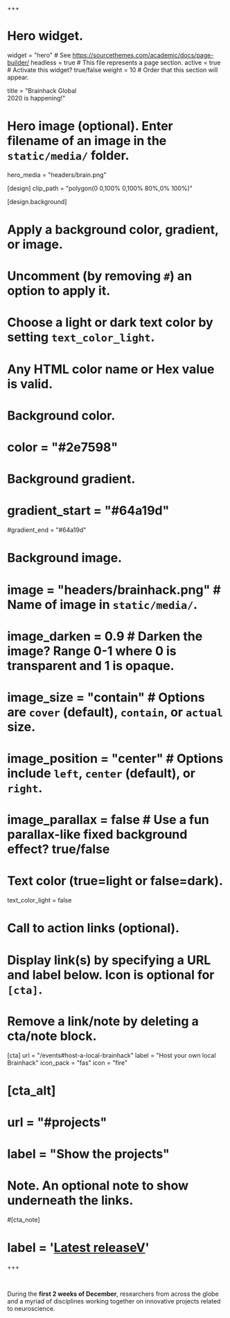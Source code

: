 +++
# Hero widget.
widget = "hero"  # See https://sourcethemes.com/academic/docs/page-builder/
headless = true  # This file represents a page section.
active = true  # Activate this widget? true/false
weight = 10  # Order that this section will appear.

title = "Brainhack Global <br> 2020 is happening!"

# Hero image (optional). Enter filename of an image in the `static/media/` folder.
hero_media = "headers/brain.png"

[design]
  clip_path = "polygon(0 0,100% 0,100% 80%,0% 100%)"

[design.background]
  # Apply a background color, gradient, or image.
  #   Uncomment (by removing `#`) an option to apply it.
  #   Choose a light or dark text color by setting `text_color_light`.
  #   Any HTML color name or Hex value is valid.

  # Background color.
#   color = "#2e7598"
  
  # Background gradient.
 # gradient_start = "#64a19d"
  #gradient_end = "#64a19d"
  
  # Background image.
 # image = "headers/brainhack.png"  # Name of image in `static/media/`.
 # image_darken = 0.9  # Darken the image? Range 0-1 where 0 is transparent and 1 is opaque.
 # image_size = "contain"  #  Options are `cover` (default), `contain`, or `actual` size.
 # image_position = "center"  # Options include `left`, `center` (default), or `right`.
 # image_parallax = false  # Use a fun parallax-like fixed background effect? true/false
  
  # Text color (true=light or false=dark).
  text_color_light = false

# Call to action links (optional).
#   Display link(s) by specifying a URL and label below. Icon is optional for `[cta]`.
#   Remove a link/note by deleting a cta/note block.
[cta]
  url = "/events#host-a-local-brainhack"
  label = "Host your own local Brainhack"
  icon_pack = "fas"
  icon = "fire"
#   
# [cta_alt]
#   url = "#projects"
#   label = "Show the projects"

# Note. An optional note to show underneath the links.
#[cta_note]
#  label = '<a class="js-github-release" href="https://sourcethemes.com/academic/updates" data-repo="gcushen/hugo-academic">Latest releaseV</a>'
+++


<!-- <span style="text-shadow: none;"><a class="github-button" href="https://github.com/gcushen/hugo-academic" data-icon="octicon-star" data-size="large" data-show-count="true" aria-label="Star this on GitHub">Star</a><script async defer src="https://buttons.github.io/buttons.js"></script></span> -->

<br>

During the **first 2 weeks of December**, researchers from across the globe and a myriad of disciplines working together on innovative projects related to neuroscience.
